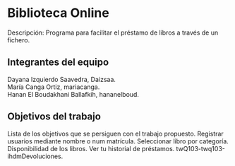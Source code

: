 # Biblioteca Online

Descripción:
Programa para facilitar el préstamo de libros a través de un fichero.

## Integrantes del equipo

Dayana Izquierdo Saavedra, Daizsaa.  
María Canga Ortiz, mariacanga.  
Hanan El Boudakhani Ballafkih, hananelboud. 

## Objetivos del trabajo

Lista de los objetivos que se persiguen con el trabajo propuesto.
Registrar usuarios mediante nombre o num matrícula.
Seleccionar libro por categoría.
Disponibilidad de los libros.
Ver tu historial de préstamos.
twQ103-twq103-ihdmDevoluciones.
